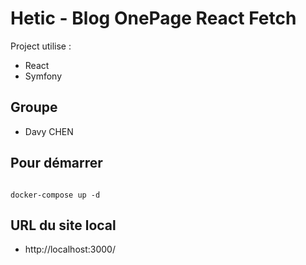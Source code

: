 # Hetic - Blog OnePage React Fetch
Project utilise :
- React
- Symfony

## Groupe
- Davy CHEN

## Pour démarrer
````shell

docker-compose up -d

````

## URL du site local
- http://localhost:3000/
